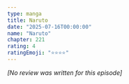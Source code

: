 ```yaml
---
type: manga
title: Naruto
date: "2025-07-16T00:00:00"
name: "Naruto"
chapter: 221
rating: 4
ratingEmoji: "⭐️⭐️⭐️⭐️"
---
```


_[No review was written for this episode]_